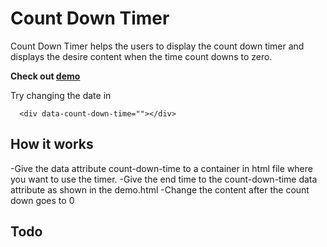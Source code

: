 Count Down Timer
=======

Count Down Timer helps the users to display the count down timer and displays the desire content when the time count downs to zero.

**Check out [demo](https://jsfiddle.net/0Lo7dsqb/2/)**

Try changing the date in 

      <div data-count-down-time=""></div>

## How it works
-Give the data attribute count-down-time to a container in html file where you want to use the timer.
-Give the end time to the count-down-time data attribute as shown in the demo.html
-Change the content after the count down goes to 0

## Todo
